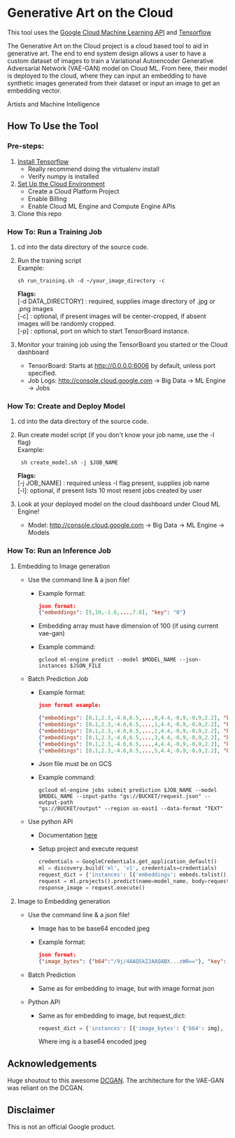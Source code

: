 # Generative Art on the Cloud

This tool uses the [Google Cloud Machine Learning
API](https://cloud.google.com/ml) and [Tensorflow](https://tensorflow.org)

The Generative Art on the Cloud project is a cloud based tool to aid in
generative art. The end to end system design allows a user to have a custom
dataset of images to train a Variational Autoencoder Generative Adversarial
Network (VAE-GAN) model on Cloud ML. From here, their model is deployed to the
cloud, where they can input an embedding to have synthetic images generated from
their dataset or input an image to get an embedding vector.

Artists and Machine Intelligence

## How To Use the Tool

### Pre-steps:

1.  [Install Tensorflow](https://www.tensorflow.org/install/)
    *   Really recommend doing the virtualenv install
    *   Verify numpy is installed
2.  [Set Up the Cloud
    Environment](https://cloud.google.com/ml-engine/docs/quickstarts/command-line)
    *   Create a Cloud Platform Project
    *   Enable Billing
    *   Enable Cloud ML Engine and Compute Engine APIs
3.  Clone this repo

### How To: Run a Training Job

1.  cd into the data directory of the source code.
2.  Run the training script \
    Example:

    ```shell
    sh run_training.sh -d ~/your_image_directory -c
    ```

    **Flags:** \
    \[-d DATA_DIRECTORY\] : required, supplies image directory of .jpg or .png
    images \
    \[-c\] : optional, if present images will be center-cropped, if absent
    images will be randomly cropped. \
    \[-p\] : optional, port on which to start TensorBoard instance.

3.  Monitor your training job using the TensorBoard you started or the Cloud
    dashboard

    *   TensorBoard: Starts at http://0.0.0.0:6006 by default, unless port
        specified.
    *   Job Logs: http://console.cloud.google.com -> Big Data -> ML Engine ->
        Jobs

### How To: Create and Deploy Model

1.  cd into the data directory of the source code.
2.  Run create model script (if you don't know your job name, use the -l flag) \
    Example:

    ```shell
     sh create_model.sh -j $JOB_NAME
    ```

    **Flags:** \
    \[-j JOB_NAME\] : required unless -l flag present, supplies job name \
    \[-l\]: optional, if present lists 10 most resent jobs created by user

3.  Look at your deployed model on the cloud dashboard under Cloud ML Engine!

    *   Model: http://console.cloud.google.com -> Big Data -> ML Engine ->
        Models

### How To: Run an Inference Job

1.  Embedding to Image generation

    *   Use the command line & a json file!

        *   Example format:

            ```json
            json format:
            {"embeddings": [5,10,-1.6,...,7.8], "key": "0"}
            ```

        *   Embedding array must have dimension of 100 (if using current
            vae-gan)

        *   Example command:

            ```shell
            gcloud ml-engine predict --model $MODEL_NAME --json-instances $JSON_FILE
            ```

    *   Batch Prediction Job

        *   Example format:

            ```json
            json format example:

            {"embeddings": [0.1,2.3,-4.6,6.5,...,0,4.4,-0.9,-0.9,2.2], "key": "0"}
            {"embeddings": [0.1,2.3,-4.6,6.5,...,1,4.4,-0.9,-0.9,2.2], "key": "1"}
            {"embeddings": [0.1,2.3,-4.6,6.5,...,2,4.4,-0.9,-0.9,2.2], "key": "2"}
            {"embeddings": [0.1,2.3,-4.6,6.5,...,3,4.4,-0.9,-0.9,2.2], "key": "3"}
            {"embeddings": [0.1,2.3,-4.6,6.5,...,4,4.4,-0.9,-0.9,2.2], "key": "4"}
            {"embeddings": [0.1,2.3,-4.6,6.5,...,5,4.4,-0.9,-0.9,2.2], "key": "5"}
            ```

        *   Json file must be on GCS

        *   Example command:

            ```shell
            gcloud ml-engine jobs submit prediction $JOB_NAME --model
            $MODEL_NAME --input-paths "gs://BUCKET/request.json" --output-path
            "gs://BUCKET/output" --region us-east1 --data-format "TEXT"
            ```

    *   Use python API

        *   Documentation
            [here](https://cloud.google.com/ml-engine/docs/tutorials/python-guide)

        *   Setup project and execute request

            ```python
            credentials = GoogleCredentials.get_application_default()
            ml = discovery.build('ml', 'v1', credentials=credentials)
            request_dict = {'instances': [{'embeddings': embeds.tolist(), 'key': '0'}]}
            request = ml.projects().predict(name=model_name, body=request_dict)
            response_image = request.execute()
            ```

2.  Image to Embedding generation

    *   Use the command line & a json file!

        *   Image has to be base64 encoded jpeg
        *   Example format:

            ```json
            json format:
            {"image_bytes": {"b64":"/9j/4AAQSkZJAAQABX...zW0=="}, "key": "0"}
            ```

    *   Batch Prediction

        *   Same as for embedding to image, but with image format json

    *   Python API

        *   Same as for embedding to image, but request_dict:

            ```python
            request_dict = {'instances': [{'image_bytes': {'b64': img}, 'key': '0'}]}
            ```

            Where img is a base64 encoded jpeg

## Acknowledgements

Huge shoutout to this awesome
[DCGAN](https://github.com/carpedm20/DCGAN-tensorflow). The architecture for the
VAE-GAN was reliant on the DCGAN.

## Disclaimer

This is not an official Google product.
